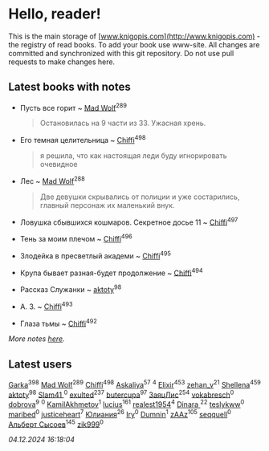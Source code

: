 # Hello, reader!
This is the main storage of [www.knigopis.com](http://www.knigopis.com) - the registry of read books.
To add your book use www-site. All changes are committed and synchronized with this git repository.
Do not use pull requests to make changes here.


## Latest books with notes
* Пусть все горит ~ [Mad Wolf](users/947/94738840-vkontakte)<sup>289</sup>
    > Остановилась на 9 части из 33. Ужасная хрень.

* Его темная целительница ~ [Chiffi](users/105/105831994080785626680-google)<sup>498</sup>
    > я решила, что как настоящая леди буду игнорировать очевидное

* Лес ~ [Mad Wolf](users/947/94738840-vkontakte)<sup>288</sup>
    > Две девушки скрывались от полиции и уже состарились, главный персонаж их маленький внук.

* Ловушка сбывшихся кошмаров. Секретное досье 11 ~ [Chiffi](users/105/105831994080785626680-google)<sup>497</sup>

* Тень за моим плечом ~ [Chiffi](users/105/105831994080785626680-google)<sup>496</sup>

* Злодейка в пресветлый академи ~ [Chiffi](users/105/105831994080785626680-google)<sup>495</sup>

* Крупа бывает разная-будет продолжение ~ [Chiffi](users/105/105831994080785626680-google)<sup>494</sup>

* Рассказ Служанки ~ [aktoty](users/275/275766107-vkontakte)<sup>98</sup>

* А. З. ~ [Chiffi](users/105/105831994080785626680-google)<sup>493</sup>

* Глаза тьмы ~ [Chiffi](users/105/105831994080785626680-google)<sup>492</sup>


_More notes [here](latest_books_with_notes.md)._


## Latest users
[Garka](users/115/115753719718250012620-google)<sup>398</sup> 
[Mad Wolf](users/947/94738840-vkontakte)<sup>289</sup> 
[Chiffi](users/105/105831994080785626680-google)<sup>498</sup> 
[Askaliya](users/326/326783541-vkontakte)<sup>57</sup> 
[](users/105/105803270930838059244-google)<sup>4</sup> 
[Elixir](users/115/115826717712507836033-google)<sup>453</sup> 
[zehan_v](users/174/174598622-vkontakte)<sup>21</sup> 
[Shellena](users/134/13413591548892934957-mailru)<sup>459</sup> 
[aktoty](users/275/275766107-vkontakte)<sup>98</sup> 
[Slam41 ](users/103/103558184911332019716-google)<sup>0</sup> 
[exulted](users/100/100599204551896265722-google)<sup>237</sup> 
[butercupa](users/193/193697993-vkontakte)<sup>97</sup> 
[ЗаяцЛис](users/112/112388384595246311466-google)<sup>254</sup> 
[vokabresch](users/109/109100428262719456108-google)<sup>0</sup> 
[dobrova](users/606/6069210-vkontakte)<sup>9</sup> 
[](users/858/858967472-vkontakte)<sup>0</sup> 
[KamilAkhmetov](users/116/116472858042498200155-google)<sup>1</sup> 
[lucius](users/113/113248293394986559131-google)<sup>161</sup> 
[realest1954](users/439/439398-vkontakte)<sup>4</sup> 
[Dinara ](users/107/107718177426132290975-google)<sup>22</sup> 
[teslykww](users/507/50777839-vkontakte)<sup>0</sup> 
[maribed](users/254/25457836-vkontakte)<sup>0</sup> 
[justiceheart](users/404/40488888-vkontakte)<sup>7</sup> 
[Юлиания](users/693/69389439-vkontakte)<sup>26</sup> 
[Iry](users/116/116182444618955408830-google)<sup>0</sup> 
[Dumnin](users/103/103541795835665788358-google)<sup>1</sup> 
[zAAz](users/202/202248233-vkontakte)<sup>105</sup> 
[seqquell](users/103/103098990387296691783-google)<sup>0</sup> 
[Альберт Сысоев](users/474/47446642-vkontakte)<sup>145</sup> 
[zik999](users/105/105622323107798948661-google)<sup>0</sup> 


_04.12.2024 16:18:04_
